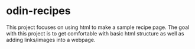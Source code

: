 # odin-recipes

This project focuses on using html to make a sample recipe page.
The goal with this project is to get comfortable with basic html structure as well as adding links/images into a webpage.